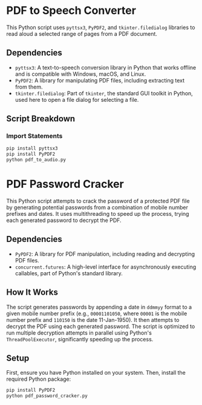 # PDF to Speech Converter

This Python script uses `pyttsx3`, `PyPDF2`, and `tkinter.filedialog` libraries to read aloud a selected range of pages from a PDF document.

## Dependencies

- `pyttsx3`: A text-to-speech conversion library in Python that works offline and is compatible with Windows, macOS, and Linux.
- `PyPDF2`: A library for manipulating PDF files, including extracting text from them.
- `tkinter.filedialog`: Part of `tkinter`, the standard GUI toolkit in Python, used here to open a file dialog for selecting a file.

## Script Breakdown

### Import Statements

```sh
pip install pyttsx3
pip install PyPDF2
python pdf_to_audio.py

```
# PDF Password Cracker

This Python script attempts to crack the password of a protected PDF file by generating potential passwords from a combination of mobile number prefixes and dates. It uses multithreading to speed up the process, trying each generated password to decrypt the PDF.

## Dependencies

- `PyPDF2`: A library for PDF manipulation, including reading and decrypting PDF files.
- `concurrent.futures`: A high-level interface for asynchronously executing callables, part of Python's standard library.

## How It Works

The script generates passwords by appending a date in `ddmmyy` format to a given mobile number prefix (e.g., `00001101050`, where `00001` is the mobile number prefix and `110150` is the date 11-Jan-1950). It then attempts to decrypt the PDF using each generated password. The script is optimized to run multiple decryption attempts in parallel using Python's `ThreadPoolExecutor`, significantly speeding up the process.

## Setup

First, ensure you have Python installed on your system. Then, install the required Python package:

```sh
pip install PyPDF2
python pdf_password_cracker.py


